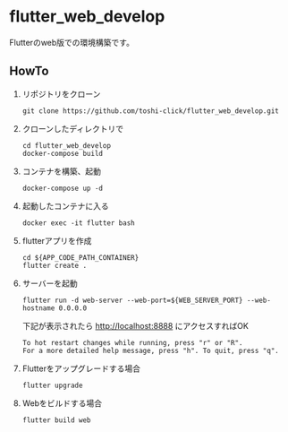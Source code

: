 # flutter_web_develop
Flutterのweb版での環境構築です。

## HowTo
1. リポジトリをクローン
    ```
    git clone https://github.com/toshi-click/flutter_web_develop.git
    ```
1. クローンしたディレクトリで
    ```
    cd flutter_web_develop
    docker-compose build
    ```
1. コンテナを構築、起動
    ```
    docker-compose up -d
    ```
1. 起動したコンテナに入る
    ```
    docker exec -it flutter bash
    ```
1. flutterアプリを作成
    ```
    cd ${APP_CODE_PATH_CONTAINER}
    flutter create .
    ```
1. サーバーを起動
    ```
    flutter run -d web-server --web-port=${WEB_SERVER_PORT} --web-hostname 0.0.0.0
    ```
   下記が表示されたら [http://localhost:8888](http://localhost:8888) にアクセスすればOK
    ```shell
    To hot restart changes while running, press "r" or "R".
    For a more detailed help message, press "h". To quit, press "q".
    ```
1. Flutterをアップグレードする場合
    ```
    flutter upgrade
    ```
1. Webをビルドする場合
    ```
    flutter build web
    ```
